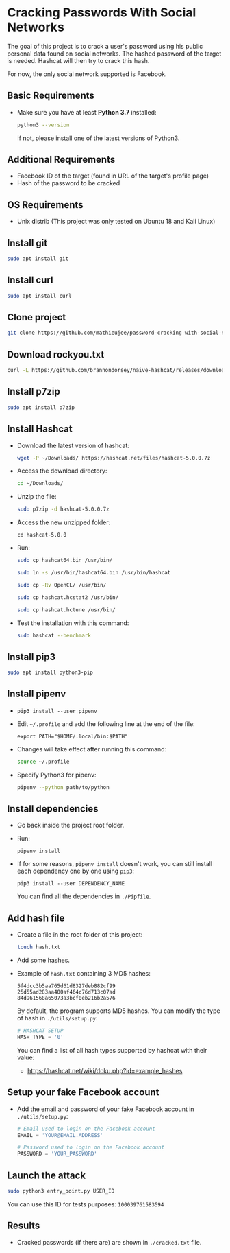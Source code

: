 

# Cracking Passwords With Social Networks

The goal of this project is to crack a user's password using his public personal data found on social networks. The hashed password of the target is needed. Hashcat will then try to crack this hash.

For now, the only social network supported is Facebook.



## Basic Requirements

- Make sure you have at least **Python 3.7** installed:

  ```bash
  python3 --version
  ```

  If not, please install one of the latest versions of Python3.



## Additional Requirements

- Facebook ID of the target (found in URL of the target's profile page)
- Hash of the password to be cracked



## OS Requirements

- Unix distrib (This project was only tested on Ubuntu 18 and Kali Linux)



## Install git 

```bash
sudo apt install git
```



## Install curl

```bash
sudo apt install curl
```



## Clone project

```bash
git clone https://github.com/mathieujee/password-cracking-with-social-networks.git
```



## Download rockyou.txt

```bash
curl -L https://github.com/brannondorsey/naive-hashcat/releases/download/data/rockyou.txt -o extended_wordlists/rockyou.txt
```



## Install p7zip

```bash
sudo apt install p7zip
```



## Install Hashcat

- Download the latest version of hashcat:

  ```bash
  wget -P ~/Downloads/ https://hashcat.net/files/hashcat-5.0.0.7z
  ```

- Access the download directory:

  ```bash
  cd ~/Downloads/
  ```

- Unzip the file:

  ```bash
  sudo p7zip -d hashcat-5.0.0.7z
  ```

- Access the new unzipped folder:

  ```
  cd hashcat-5.0.0
  ```

- Run:

  ```bash
  sudo cp hashcat64.bin /usr/bin/
  ```

  ```bash
  sudo ln -s /usr/bin/hashcat64.bin /usr/bin/hashcat
  ```

  ```bash
  sudo cp -Rv OpenCL/ /usr/bin/
  ```

  ```bash
  sudo cp hashcat.hcstat2 /usr/bin/
  ```

  ```bash
  sudo cp hashcat.hctune /usr/bin/
  ```

- Test the installation with this command:

  ```bash
  sudo hashcat --benchmark
  ```

  

## Install pip3

``` bash
sudo apt install python3-pip
```



## Install pipenv

- ```
  pip3 install --user pipenv
  ```

- Edit `~/.profile` and add the following line at the end of the file:

  ```
  export PATH="$HOME/.local/bin:$PATH"
  ```

- Changes will take effect after running this command:

  ```bash
  source ~/.profile
  ```

- Specify Python3 for pipenv:

  ```bash
  pipenv --python path/to/python
  ```

  

## Install dependencies

- Go back inside the project root folder.

- Run:

  ```
  pipenv install
  ```

- If for some reasons, `pipenv install` doesn't work, you can still install each dependency one by one using `pip3`:

  ```
  pip3 install --user DEPENDENCY_NAME
  ```

  You can find all the dependencies in `./Pipfile`.

  

## Add hash file

- Create a file in the root folder of this project:

  ```bash
  touch hash.txt
  ```

- Add some hashes.

- Example of `hash.txt` containing 3 MD5 hashes:

  ```
  5f4dcc3b5aa765d61d8327deb882cf99
  25d55ad283aa400af464c76d713c07ad
  84d961568a65073a3bcf0eb216b2a576
  ```

  By default, the program supports MD5 hashes. You can modify the type of hash in `./utils/setup.py`:

  ```python
  # HASHCAT SETUP
  HASH_TYPE = '0'
  ```

  You can find a list of all hash types supported by hashcat with their value: 

  - https://hashcat.net/wiki/doku.php?id=example_hashes

## Setup your fake Facebook account

- Add the email and password of your fake Facebook account in `./utils/setup.py`:
  ```python
  # Email used to login on the Facebook account
  EMAIL = 'YOUR@EMAIL.ADDRESS'

  # Password used to login on the Facebook account
  PASSWORD = 'YOUR_PASSWORD'
  ```
  
## Launch the attack

```bash
sudo python3 entry_point.py USER_ID
```

You can use this ID for tests purposes: `100039761583594`



## Results

- Cracked passwords (if there are) are shown in `./cracked.txt` file.
